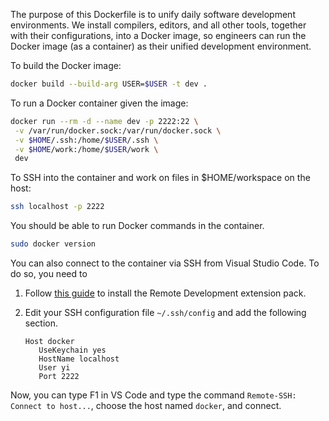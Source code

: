 The purpose of this Dockerfile is to unify daily software development
environments.  We install compilers, editors, and all other tools,
together with their configurations, into a Docker image, so engineers
can run the Docker image (as a container) as their unified development
environment.

To build the Docker image:

```bash
docker build --build-arg USER=$USER -t dev .
```

To run a Docker container given the image:

```bash
docker run --rm -d --name dev -p 2222:22 \
 -v /var/run/docker.sock:/var/run/docker.sock \
 -v $HOME/.ssh:/home/$USER/.ssh \
 -v $HOME/work:/home/$USER/work \
 dev
```

To SSH into the container and work on files in $HOME/workspace on
the host:

```bash
ssh localhost -p 2222
```

You should be able to run Docker commands in the container.

```bash
sudo docker version
```

You can also connect to the container via SSH from Visual Studio Code.  To do so, you need to

1. Follow [this guide](https://code.visualstudio.com/docs/remote/remote-overview) to install the Remote Development extension pack.

1. Edit your SSH configuration file `~/.ssh/config` and add the following section.

   ```
   Host docker
      UseKeychain yes
      HostName localhost
      User yi
      Port 2222
   ```

Now, you can type F1 in VS Code and type the command `Remote-SSH: Connect to host...`, choose the host named `docker`, and connect.